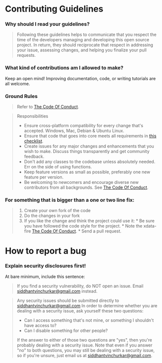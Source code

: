 # Contributing Guidelines

### Why should I read your guidelines?

>Following these guidelines helps to communicate that you respect the time of the developers managing and developing this open source project. In return, they should reciprocate that respect in addressing your issue, assessing changes, and helping you finalize your pull requests.

### What kind of contributions am I allowed to make?

Keep an open mind! Improving documentation, code, or writing tutorials are all welcome.

### Ground Rules
>Refer to [The Code Of Conduct](https://github.com/siddhantvinchurkar/xdata-fire/blob/master/CODE_OF_CONDUCT.md "The Code Of Conduct").

> Responsibilities
> * Ensure cross-platform compatibility for every change that's accepted. Windows, Mac, Debian & Ubuntu Linux.
> * Ensure that code that goes into core meets all requirements in [this checklist](https://google.co.in/ "Contribution Checklist"). 
> * Create issues for any major changes and enhancements that you wish to make. Discuss things transparently and get community feedback.
> * Don't add any classes to the codebase unless absolutely needed. Err on the side of using functions.
> * Keep feature versions as small as possible, preferably one new feature per version.
> * Be welcoming to newcomers and encourage diverse new contributors from all backgrounds. See [The Code Of Conduct](https://github.com/siddhantvinchurkar/xdata-fire/blob/master/CODE_OF_CONDUCT.md "The Code Of Conduct").

### For something that is bigger than a one or two line fix:

>1. Create your own fork of the code
>2. Do the changes in your fork
>3. If you like the change and think the project could use it:
    * Be sure you have followed the code style for the project.
    * Note the xdata-fire [The Code Of Conduct](https://github.com/siddhantvinchurkar/xdata-fire/blob/master/CODE_OF_CONDUCT.md "The Code Of Conduct").
    * Send a pull request.

# How to report a bug
### Explain security disclosures first!
At bare minimum, include this sentence:
> If you find a security vulnerability, do NOT open an issue. Email [siddhantvinchurkar@gmail.com](mailto:siddhantvinchurkar@gmail.com "Email Siddhant Vinchurkar") instead.

> Any security issues should be submitted directly to [siddhantvinchurkar@gmail.com](mailto:siddhantvinchurkar@gmail.com "Email Siddhant Vinchurkar")
> In order to determine whether you are dealing with a security issue, ask yourself these two questions:
> * Can I access something that's not mine, or something I shouldn't have access to?
> * Can I disable something for other people?
>
> If the answer to either of those two questions are "yes", then you're probably dealing with a security issue. Note that even if you answer "no" to both questions, you may still be dealing with a security issue, so if you're unsure, just email us at [siddhantvinchurkar@gmail.com](mailto:siddhantvinchurkar@gmail.com "Email Siddhant Vinchurkar").
